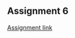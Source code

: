 ## Assignment 6
[Assignment link](https://www.goeduhub.com/11571/matplotlib-visualization-question-exercise-practice-solutions)

